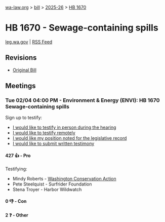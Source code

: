 [wa-law.org](/) > [bill](/bill/) > [2025-26](/bill/2025-26/) > [HB 1670](/bill/2025-26/hb/1670/)

# HB 1670 - Sewage-containing spills
[leg.wa.gov](https://app.leg.wa.gov/billsummary?BillNumber=1670&Year=2025&Initiative=false) | [RSS Feed](./rss.xml)

## Revisions
* [Original Bill](1/)

## Meetings
### Tue 02/04 04:00 PM - Environment & Energy (ENVI): HB 1670 Sewage-containing spills
Sign up to testify:
* [I would like to testify in person during the hearing](https://app.leg.wa.gov/csi/Testifier/Add?chamber=House&mId=32651&aId=162502&caId=25413&tId=1)
* [I would like to testify remotely](https://app.leg.wa.gov/csi/Testifier/Add?chamber=House&mId=32651&aId=162502&caId=25413&tId=2)
* [I would like my position noted for the legislative record](https://app.leg.wa.gov/csi/Testifier/Add?chamber=House&mId=32651&aId=162502&caId=25413&tId=3)
* [I would like to submit written testimony](https://app.leg.wa.gov/csi/Testifier/Add?chamber=House&mId=32651&aId=162502&caId=25413&tId=4)

#### 427 👍 - Pro
Testifying:
* Mindy Roberts - [Washington Conservation Action](/org/washington_conservation_action/)
* Pete Steelquist - Surfrider Foundation
* Stena Troyer - Harbor Wildwatch

#### 0 👎 - Con

#### 2 ❓ - Other
